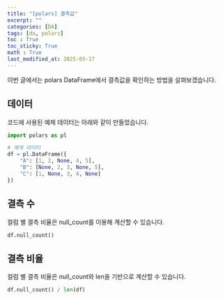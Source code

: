 ```yaml
---
title: "[polars] 결측값"
excerpt: ""
categories: [DA]
tags: [da, polars]
toc : True
toc_sticky: True
math : True
last_modified_at: 2025-03-17
---
```


이번 글에서는 polars DataFrame에서 결측값을 확인하는 방법을 살펴보겠습니다.

## 데이터 
코드에 사용된 예제 데이터는 아래와 같이 만들었습니다. 

```py
import polars as pl

# 예제 데이터
df = pl.DataFrame({
    "A": [1, 2, None, 4, 5],
    "B": [None, 2, 3, None, 5],
    "C": [1, None, 3, 4, None]
})
```

## 결측 수
컬럼 별 결측 비율은 null_count를 이용해 계산할 수 있습니다.

```py
df.null_count()
```

## 결측 비율
컬럼 별 결측 비율은 null_count와 len을 기반으로 계산할 수 있습니다.

```py
df.null_count() / len(df)
```
